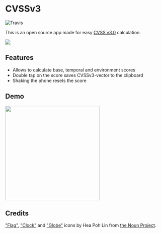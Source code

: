 # CVSSv3

![Travis](https://img.shields.io/travis/russtone/CVSSv3.svg)

This is an open source app made for easy [CVSS v3.0](https://www.first.org/cvss/) calculation.

<a href="https://itunes.apple.com/us/app/cvssv3/id1381447906?mt=8">
  <img src="https://linkmaker.itunes.apple.com/assets/shared/badges/en-us/appstore-lrg.svg" />
</a>

## Features

- Allows to calculate base, temporal and environment scores
- Double tap on the score saves CVSSv3-vector to the clipboard
- Shaking the phone resets the score

## Demo

<img src="https://github.com/russtone/CVSSv3/blob/master/.media/demo.gif?raw=true" width=300 />

## Credits

["Flag"](https://thenounproject.com/charlenehea/collection/ios-toolbar-icons-glyph/?i=592023), ["Clock"](https://thenounproject.com/charlenehea/collection/ios-toolbar-icons-glyph/?i=591880) and ["Globe"](https://thenounproject.com/charlenehea/collection/ios-toolbar-icons-glyph/?i=592011) icons by Hea Poh Lin from [the Noun Project](http://thenounproject.com/).
